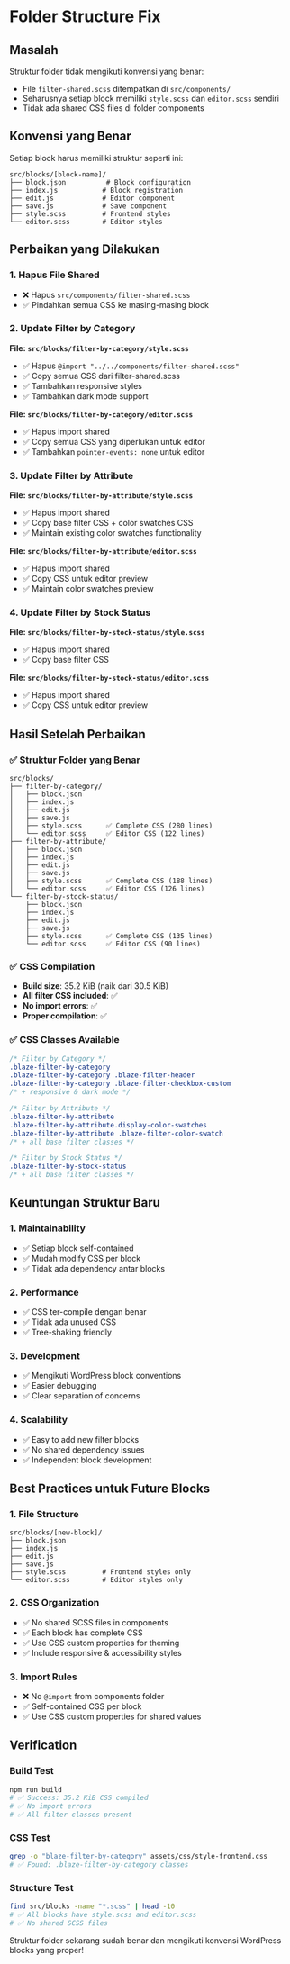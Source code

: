 # Folder Structure Fix

## Masalah

Struktur folder tidak mengikuti konvensi yang benar:
- File `filter-shared.scss` ditempatkan di `src/components/` 
- Seharusnya setiap block memiliki `style.scss` dan `editor.scss` sendiri
- Tidak ada shared CSS files di folder components

## Konvensi yang Benar

Setiap block harus memiliki struktur seperti ini:

```
src/blocks/[block-name]/
├── block.json          # Block configuration
├── index.js           # Block registration
├── edit.js            # Editor component
├── save.js            # Save component
├── style.scss         # Frontend styles
└── editor.scss        # Editor styles
```

## Perbaikan yang Dilakukan

### 1. **Hapus File Shared**
- ❌ Hapus `src/components/filter-shared.scss`
- ✅ Pindahkan semua CSS ke masing-masing block

### 2. **Update Filter by Category**

**File: `src/blocks/filter-by-category/style.scss`**
- ✅ Hapus `@import "../../components/filter-shared.scss"`
- ✅ Copy semua CSS dari filter-shared.scss
- ✅ Tambahkan responsive styles
- ✅ Tambahkan dark mode support

**File: `src/blocks/filter-by-category/editor.scss`**
- ✅ Hapus import shared
- ✅ Copy semua CSS yang diperlukan untuk editor
- ✅ Tambahkan `pointer-events: none` untuk editor

### 3. **Update Filter by Attribute**

**File: `src/blocks/filter-by-attribute/style.scss`**
- ✅ Hapus import shared
- ✅ Copy base filter CSS + color swatches CSS
- ✅ Maintain existing color swatches functionality

**File: `src/blocks/filter-by-attribute/editor.scss`**
- ✅ Hapus import shared
- ✅ Copy CSS untuk editor preview
- ✅ Maintain color swatches preview

### 4. **Update Filter by Stock Status**

**File: `src/blocks/filter-by-stock-status/style.scss`**
- ✅ Hapus import shared
- ✅ Copy base filter CSS

**File: `src/blocks/filter-by-stock-status/editor.scss`**
- ✅ Hapus import shared
- ✅ Copy CSS untuk editor preview

## Hasil Setelah Perbaikan

### ✅ **Struktur Folder yang Benar**

```
src/blocks/
├── filter-by-category/
│   ├── block.json
│   ├── index.js
│   ├── edit.js
│   ├── save.js
│   ├── style.scss      ✅ Complete CSS (280 lines)
│   └── editor.scss     ✅ Editor CSS (122 lines)
├── filter-by-attribute/
│   ├── block.json
│   ├── index.js
│   ├── edit.js
│   ├── save.js
│   ├── style.scss      ✅ Complete CSS (188 lines)
│   └── editor.scss     ✅ Editor CSS (126 lines)
└── filter-by-stock-status/
    ├── block.json
    ├── index.js
    ├── edit.js
    ├── save.js
    ├── style.scss      ✅ Complete CSS (135 lines)
    └── editor.scss     ✅ Editor CSS (90 lines)
```

### ✅ **CSS Compilation**

- **Build size**: 35.2 KiB (naik dari 30.5 KiB)
- **All filter CSS included**: ✅
- **No import errors**: ✅
- **Proper compilation**: ✅

### ✅ **CSS Classes Available**

```css
/* Filter by Category */
.blaze-filter-by-category
.blaze-filter-by-category .blaze-filter-header
.blaze-filter-by-category .blaze-filter-checkbox-custom
/* + responsive & dark mode */

/* Filter by Attribute */
.blaze-filter-by-attribute
.blaze-filter-by-attribute.display-color-swatches
.blaze-filter-by-attribute .blaze-filter-color-swatch
/* + all base filter classes */

/* Filter by Stock Status */
.blaze-filter-by-stock-status
/* + all base filter classes */
```

## Keuntungan Struktur Baru

### 1. **Maintainability**
- ✅ Setiap block self-contained
- ✅ Mudah modify CSS per block
- ✅ Tidak ada dependency antar blocks

### 2. **Performance**
- ✅ CSS ter-compile dengan benar
- ✅ Tidak ada unused CSS
- ✅ Tree-shaking friendly

### 3. **Development**
- ✅ Mengikuti WordPress block conventions
- ✅ Easier debugging
- ✅ Clear separation of concerns

### 4. **Scalability**
- ✅ Easy to add new filter blocks
- ✅ No shared dependency issues
- ✅ Independent block development

## Best Practices untuk Future Blocks

### 1. **File Structure**
```
src/blocks/[new-block]/
├── block.json
├── index.js
├── edit.js
├── save.js
├── style.scss         # Frontend styles only
└── editor.scss        # Editor styles only
```

### 2. **CSS Organization**
- ✅ No shared SCSS files in components
- ✅ Each block has complete CSS
- ✅ Use CSS custom properties for theming
- ✅ Include responsive & accessibility styles

### 3. **Import Rules**
- ❌ No `@import` from components folder
- ✅ Self-contained CSS per block
- ✅ Use CSS custom properties for shared values

## Verification

### Build Test
```bash
npm run build
# ✅ Success: 35.2 KiB CSS compiled
# ✅ No import errors
# ✅ All filter classes present
```

### CSS Test
```bash
grep -o "blaze-filter-by-category" assets/css/style-frontend.css
# ✅ Found: .blaze-filter-by-category classes
```

### Structure Test
```bash
find src/blocks -name "*.scss" | head -10
# ✅ All blocks have style.scss and editor.scss
# ✅ No shared SCSS files
```

Struktur folder sekarang sudah benar dan mengikuti konvensi WordPress blocks yang proper!
